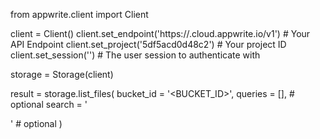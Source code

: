 from appwrite.client import Client

client = Client()
client.set_endpoint('https://<REGION>.cloud.appwrite.io/v1') # Your API Endpoint
client.set_project('5df5acd0d48c2') # Your project ID
client.set_session('') # The user session to authenticate with

storage = Storage(client)

result = storage.list_files(
    bucket_id = '<BUCKET_ID>',
    queries = [], # optional
    search = '<SEARCH>' # optional
)

